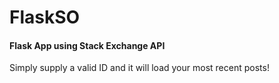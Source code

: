 # FlaskSO
#### Flask App using Stack Exchange API

Simply supply a valid ID and it will load your most recent posts!
